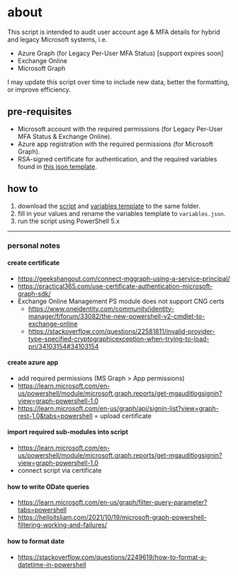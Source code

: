 # about
This script is intended to audit user account age & MFA details for hybrid and legacy Microsoft systems, i.e.
- Azure Graph (for Legacy Per-User MFA Status) [support expires soon]
- Exchange Online
- Microsoft Graph

I may update this script over time to include new data, better the formatting, or improve efficiency.

## pre-requisites
- Microsoft account with the required permissions (for Legacy Per-User MFA Status & Exchange Online).
- Azure app registration with the required permissions (for Microsoft Graph).
- RSA-signed certificate for authentication, and the required variables found in [this json template](variables_template.json).

## how to
1. download the [script](Get-CustomUserReport.ps1) and [variables template](variables_template.json) to the same folder.
2. fill in your values and rename the variables template to `variables.json`.
3. run the script using PowerShell 5.x

---
### personal notes
#### create certificate
- https://geekshangout.com/connect-mggraph-using-a-service-principal/
- https://practical365.com/use-certificate-authentication-microsoft-graph-sdk/
- Exchange Online Management PS module does not support CNG certs
  - https://www.oneidentity.com/community/identity-manager/f/forum/33082/the-new-powershell-v2-cmdlet-to-exchange-online
  - https://stackoverflow.com/questions/22581811/invalid-provider-type-specified-cryptographicexception-when-trying-to-load-pri/34103154#34103154

#### create azure app
- add required permissions (MS Graph > App permissions)
- https://learn.microsoft.com/en-us/powershell/module/microsoft.graph.reports/get-mgauditlogsignin?view=graph-powershell-1.0
- https://learn.microsoft.com/en-us/graph/api/signin-list?view=graph-rest-1.0&tabs=powershell
= upload certificate

#### import required sub-modules into script
- https://learn.microsoft.com/en-us/powershell/module/microsoft.graph.reports/get-mgauditlogsignin?view=graph-powershell-1.0
- connect script via certificate

#### how to write ODate queries
- https://learn.microsoft.com/en-us/graph/filter-query-parameter?tabs=powershell
- https://helloitsliam.com/2021/10/19/microsoft-graph-powershell-filtering-working-and-failures/

#### how to format date
- https://stackoverflow.com/questions/2249619/how-to-format-a-datetime-in-powershell
